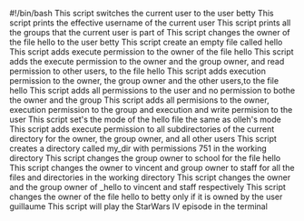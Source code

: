 #!/bin/bash
This script switches the current user to the user betty
This script prints the effective username of the current user
This script prints all the groups that the current user is part of
This script changes the owner of the file hello to the user betty
This script create an empty file called hello
This script adds execute permission to the owner of the file hello
This script adds the execute permission to the owner and the group owner, and read permission to other users, to the file hello
This script adds execution permission to the owner, the group owner and the other users,to the file hello
This script adds all permissions to the user and no permission to bothe the owner and the group
This script adds all permisions to the owner, execution permission to the group and execution and write permision to the user
This script set's the mode of the hello file the same as olleh's mode
This script adds execute permission to all subdirectories of the current directory for the owner, the group owner, and all other users
This script creates a directory called my_dir with permissions 751 in the working directory
This script changes the group owner to school for the file hello
This script changes the owner to vincent and group owner to staff for all the files and directories in the working directory
This script changes the owner and the group owner of _hello to vincent and staff respectively
This script changes the owner of the file hello to betty only if it is owned by the user guillaume
This script will play the StarWars IV episode in the terminal
